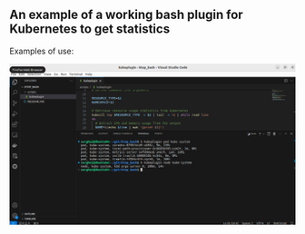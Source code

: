 ## An example of a working bash plugin for Kubernetes to get statistics

Examples of use:

![exemple](exemple.png)
